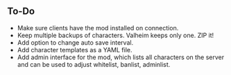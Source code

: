 To-Do
--------------
- Make sure clients have the mod installed on connection.
- Keep multiple backups of characters. Valheim keeps only one. ZIP it!
- Add option to change auto save interval.
- Add character templates as a YAML file.
- Add admin interface for the mod, which lists all characters on the server and can be used to adjust whitelist, banlist, adminlist.
